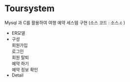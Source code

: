 # Toursystem
Mysql 과 C를 활용하여 여행 예약 세스템 구현 (소스 코드 : 소스.c )

- ER모델<br> 
- 구성<br>
회원가입<br>
로그인<br>
회원 탈퇴<br>
예약 하기<br>
예약 정보 확인<br>
- Detail<br>
